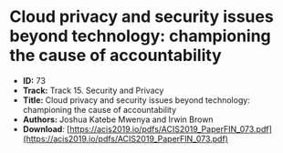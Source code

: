 # Cloud privacy and security issues beyond technology: championing the cause of accountability

- **ID:** 73
- **Track:** Track 15. Security and Privacy
- **Title:** Cloud privacy and security issues beyond technology: championing the cause of accountability
- **Authors:** Joshua Katebe Mwenya and Irwin Brown
- **Download**: [https://acis2019.io/pdfs/ACIS2019_PaperFIN_073.pdf](https://acis2019.io/pdfs/ACIS2019_PaperFIN_073.pdf)